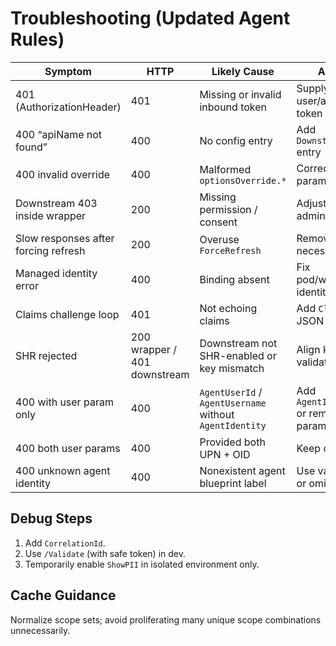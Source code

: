 # Troubleshooting (Updated Agent Rules)

| Symptom | HTTP | Likely Cause | Action |
|---------|------|-------------|--------|
| 401 (AuthorizationHeader) | 401 | Missing or invalid inbound token | Supply valid user/agent token |
| 400 “apiName not found” | 400 | No config entry | Add `DownstreamApis` entry |
| 400 invalid override | 400 | Malformed `optionsOverride.*` | Correct/remove parameter |
| Downstream 403 inside wrapper | 200 | Missing permission / consent | Adjust scopes / admin consent |
| Slow responses after forcing refresh | 200 | Overuse `ForceRefresh` | Remove unless necessary |
| Managed identity error | 400 | Binding absent | Fix pod/workload identity setup |
| Claims challenge loop | 401 | Not echoing claims | Add `Claims` JSON override |
| SHR rejected | 200 wrapper / 401 downstream | Downstream not SHR-enabled or key mismatch | Align key & validation |
| 400 with user param only | 400 | `AgentUserId` / `AgentUsername` without `AgentIdentity` | Add `AgentIdentity` or remove user param |
| 400 both user params | 400 | Provided both UPN + OID | Keep only one |
| 400 unknown agent identity | 400 | Nonexistent agent blueprint label | Use valid label or omit |

## Debug Steps

1. Add `CorrelationId`.
2. Use `/Validate` (with safe token) in dev.
3. Temporarily enable `ShowPII` in isolated environment only.

## Cache Guidance

Normalize scope sets; avoid proliferating many unique scope combinations unnecessarily.
